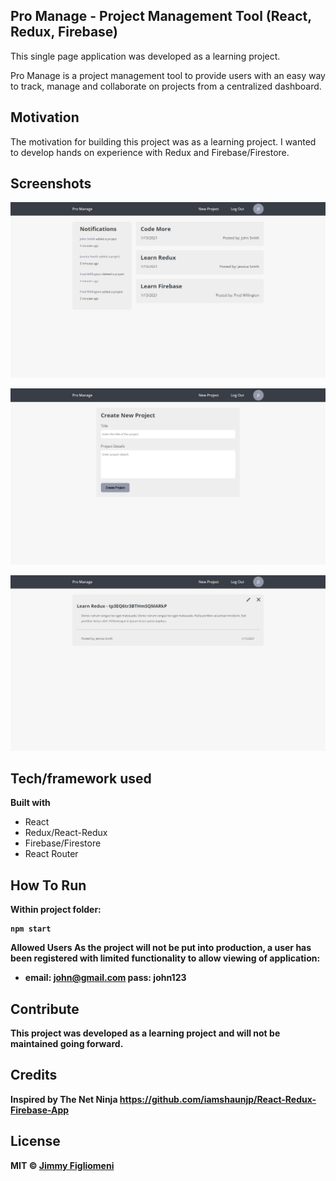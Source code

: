 ## Pro Manage - Project Management Tool (React, Redux, Firebase)
This single page application was developed as a learning project. 

Pro Manage is a project management tool to provide users with an easy way to track, manage and collaborate on projects from a centralized dashboard. 

## Motivation
The motivation for building this project was as a learning project. I wanted to develop hands on experience with Redux and Firebase/Firestore.

## Screenshots
![](homepage-screenshot.jpg)

![](create-proj-screenshot.jpg)

![](proj-details-screenshot.jpg)

## Tech/framework used
<b>Built with</b>
- React
- Redux/React-Redux
- Firebase/Firestore
- React Router

## How To Run
<b>Within project folder:<b>
```shell
npm start
```

<b>Allowed Users<b>
As the project will not be put into production, a user has been registered with limited functionality to allow viewing of application:
 - email: john@gmail.com pass: john123

## Contribute
This project was developed as a learning project and will not be maintained going forward.

## Credits
Inspired by The Net Ninja 
https://github.com/iamshaunjp/React-Redux-Firebase-App


## License
MIT © [Jimmy Figliomeni]()
